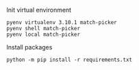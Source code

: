 Init virtual environment
```
pyenv virtualenv 3.10.1 match-picker
pyenv shell match-picker
pyenv local match-picker
```

Install packages
```
python -m pip install -r requirements.txt
````
